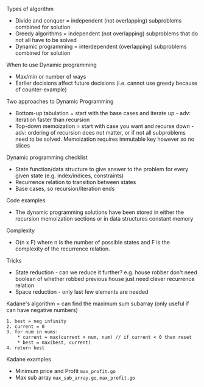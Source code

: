 Types of algorithm
* Divide and conquer = independent (not overlapping) subproblems combined for solution
* Greedy algorithms = independent (not overlapping) subproblems that do not all have to be solved
* Dynamic programming = interdependent (overlapping) subproblems combined for solution

When to use Dynamic programming
* Max/min or number of ways 
* Earlier decisions affect future decisions (i.e. cannot use greedy because of counter-example)

Two approaches to Dynamic Programming
* Bottom-up tabulation = start with the base cases and iterate up - adv: iteration faster than recursion
* Top-down memoization = start with case you want and recurse down - adv: ordering of recursion does not matter, or if not all subproblems need to be solved. Memoization requires immutable key however so no slices

Dynamic programming checklist
* State function/data structure to give answer to the problem for every given state (e.g. index/indices, constraints)
* Recurrence relation to transition between states
* Base cases, so recursion/iteration ends

Code examples
* The dynamic programming solutions have been stored in either the recursion memoization sections or in data structures constant memory

Complexity
* O(n x F) where n is the number of possible states and F is the complexity of the recurrence relation.

Tricks
* State reduction - can we reduce it further? e.g. house robber don't need boolean of whether robbed previous house just need clever recurrence relation
* Space reduction - only last few elements are needed

Kadane's algorithm = can find the maximum sum subarray (only useful if can have negative numbers)
```
1. best = neg infinity
2. current = 0
3. for num in nums:
    * current = max(current + num, num) // if current < 0 then reset
    * best = max(best, current)
4. return best
```

Kadane examples
* Minimum price and Profit `max_profit.go`
* Max sub array `max_sub_array.go`, `max_profit.go`